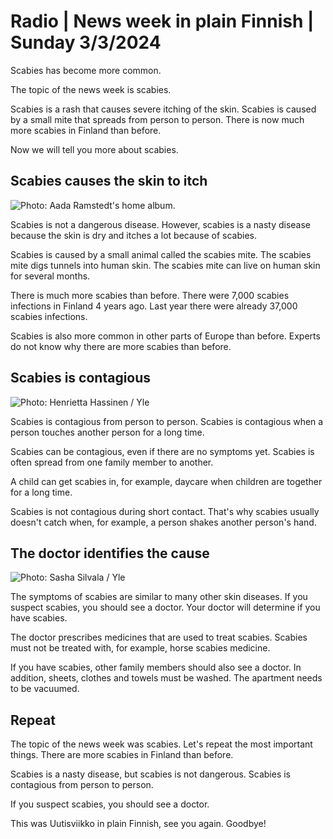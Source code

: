 # Radio \| News week in plain Finnish \| Sunday 3/3/2024

Scabies has become more common.

The topic of the news week is scabies.

Scabies is a rash that causes severe itching of the skin. Scabies is caused by a small mite that spreads from person to person. There is now much more scabies in Finland than before.

Now we will tell you more about scabies.

## Scabies causes the skin to itch

![ Photo: Aada Ramstedt's home album.](https://images.cdn.yle.fi/image/upload/c_crop,h_420,w_748,x_2,y_28/ar_1.7777777777777777,c_fill,g_faces,h_431,w_767/dpr_1.0/q_auto:eco/f_auto/fl_lossy/v1709137163/39-1186091652926a54f3e0)

Scabies is not a dangerous disease. However, scabies is a nasty disease because the skin is dry and itches a lot because of scabies.

Scabies is caused by a small animal called the scabies mite. The scabies mite digs tunnels into human skin. The scabies mite can live on human skin for several months.

There is much more scabies than before. There were 7,000 scabies infections in Finland 4 years ago. Last year there were already 37,000 scabies infections.

Scabies is also more common in other parts of Europe than before. Experts do not know why there are more scabies than before.

## Scabies is contagious

![ Photo: Henrietta Hassinen / Yle](https://images.cdn.yle.fi/image/upload/c_crop,h_3375,w_6000,x_0,y_0/ar_1.7777777777777777,c_fill,g_faces,h_431,w_767/dpr_1.0/q_auto:eco/f_auto/fl_lossy/v1613473760/39-774579602ba6bb4ef81)

Scabies is contagious from person to person. Scabies is contagious when a person touches another person for a long time.

Scabies can be contagious, even if there are no symptoms yet. Scabies is often spread from one family member to another.

A child can get scabies in, for example, daycare when children are together for a long time.

Scabies is not contagious during short contact. That's why scabies usually doesn't catch when, for example, a person shakes another person's hand.

## The doctor identifies the cause

![ Photo: Sasha Silvala / Yle](https://images.cdn.yle.fi/image/upload/c_crop,h_3121,w_5549,x_0,y_333/ar_1.7777777777777777,c_fill,g_faces,h_431,w_767/dpr_1.0/q_auto:eco/f_auto/fl_lossy/v1709138675/39-125075565df62a2a0480)

The symptoms of scabies are similar to many other skin diseases. If you suspect scabies, you should see a doctor. Your doctor will determine if you have scabies.

The doctor prescribes medicines that are used to treat scabies. Scabies must not be treated with, for example, horse scabies medicine.

If you have scabies, other family members should also see a doctor. In addition, sheets, clothes and towels must be washed. The apartment needs to be vacuumed.

## Repeat

The topic of the news week was scabies. Let's repeat the most important things. There are more scabies in Finland than before.

Scabies is a nasty disease, but scabies is not dangerous. Scabies is contagious from person to person.

If you suspect scabies, you should see a doctor.

This was Uutisviikko in plain Finnish, see you again. Goodbye!
